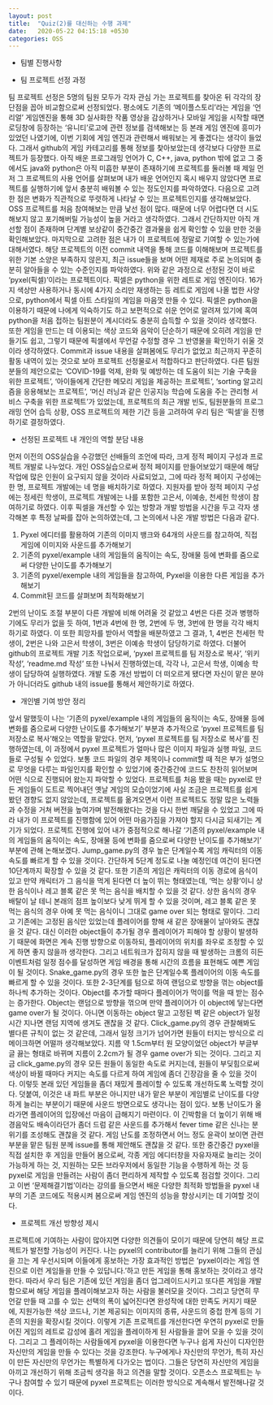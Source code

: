```yaml
---
layout: post
title:  "Quiz(2)를 대신하는 수행 과제"
date:   2020-05-22 04:15:18 +0530
categories: OSS
---
```

* 팀별 진행사항


- 팀 프로젝트 선정 과정

 팀 프로젝트 선정은 5명의 팀원 모두가 각자 관심 가는 프로젝트를 찾아온 뒤 각각의 장단점을 꼽아 비교함으로써 선정되었다.
 평소에도 기존의 ‘메이플스토리’라는 게임을 ‘언리얼’ 게임엔진을 통해 3D 실사화한 작품 영상을 감상하거나 모바일 게임을 시작할 때면 로딩창에 등장하는 ‘유니티’로고에 관련 정보를 검색해보는 등 본래 게임 엔진에 흥미가 있었던 나였기에, 이번 기회에 게임 엔진과 관련해서 배워보는 게 좋겠다는 생각이 들었다. 그래서 github의 게임 카테고리를 통해 정보를 찾아보았는데 생각보다 다양한 프로젝트가 등장했다.
 아직 배운 프로그래밍 언어가 C, C++, java, python 밖에 없고 그 중에서도 java와 python은 아직 미흡한 부분이 존재하기에 프로젝트를 둘러볼 때 제일 먼저 그 프로젝트의 사용 언어를 살펴보며 내가 배운 언어인지 혹시 배우지 않았다면 프로젝트를 실행하기에 앞서 충분히 배워볼 수 있는 정도인지를 파악하였다.
 다음으로 고려한 점은 변화가 직관적으로 뚜렷하게 나타날 수 있는 프로젝트인지를 생각해보았다. OSS 프로젝트를 처음 참여해보는 만큼 낯선 점이 많다. 때문에 너무 어렵다면 더 시도해보지 않고 포기해버릴 가능성이 높을 거라고 생각하였다. 그래서 간단하지만 아직 개선할 점이 존재하며 단계별 보상같이 중간중간 결과물을 쉽게 확인할 수 있을 만한 것을 확인해보았다.
 마지막으로 고려한 점은 내가 이 프로젝트에 정말로 기여할 수 있는가에 대해서였다. 해당 프로젝트의 이전 commit 내역을 통해 코드를 이해해보며 프로젝트를 위한 기본 소양은 부족하지 않은지, 최근 issue들을 보며 어떤 제재로 주로 논의되며 충분히 알아들을 수 있는 수준인지를 파악하였다.
 위와 같은 과정으로 선정된 것이 바로 ‘pyxel(픽셀)’이라는 프로젝트이다. 픽셀은 python을 위한 레트로 게임 엔진이다. 16가지 색상만 사용하거나 동시에 4가지 소리만 재생하는 등 레트로 게임에 나올 법한 사양으로, python에서 픽셀 아트 스타일의 게임을 마음껏 만들 수 있다. 픽셀은 python을 이용하기 때문에 나에게 익숙하기도 하고 보편적으로 쉬운 언어로 알려져 있기에 혹여 python을 처음 접하는 팀원분이 계시더라도 충분히 습득할 수 있을 것이라 생각했다. 또한 게임을 만드는 데 이용되는 색상 코드와 음악이 단순하기 때문에 오히려 게임을 만들기도 쉽고, 그렇기 때문에 픽셀에서 무언갈 수정할 경우 그 반영물을 확인하기 쉬울 것이라 생각하였다. Commit과 issue 내용을 살펴봄에도 무리가 없었고 최근까지 꾸준히 활동 내역이 있는 것으로 보아 프로젝트 선정물로서 적합하다고 판단하였다.
 다른 팀원 분들의 제안으로는 ‘COVID-19를 억제, 완화 및 예방하는 데 도움이 되는 기술 구축을 위한 프로젝트’, ‘아이들에게 간단한 메모리 게임을 제공하는 프로젝트’, ‘sorting 알고리즘을 응용해보는 프로젝트’, ‘머신 러닝과 같은 인공지능 학습에 도움을 주는 관리형 서비스 구축을 위한 프로젝트’가 있었는데, 프로젝트의 최근 개발 빈도, 팀원분들의 프로그래밍 언어 습득 상황, OSS 프로젝트의 제한 기간 등을 고려하여 우리 팀은 ‘픽셀’을 진행하기로 결정하였다.


- 선정된 프로젝트 내 개인의 역할 분담 내용

 먼저 이전의 OSS실습을 수강했던 선배들의 조언에 따라, 크게 정적 페이지 구성과 프로젝트 개발로 나누었다. 개인 OSS실습으로써 정적 페이지를 만들어보았기 때문에 해당 작업에 많은 인원이 요구되지 않을 것이라 사료되었고, 그에 따라 정적 페이지 구성에는 한 명, 프로젝트 개발에는 네 명을 배치하기로 하였다. 지원자를 받아 정적 페이지 구성에는 정세린 학생이, 프로젝트 개발에는 나를 포함한 고은서, 이예송, 천세헌 학생이 참여하기로 하였다.
 이후 픽셀을 개선할 수 있는 방향과 개발 방법을 시간을 두고 각자 생각해본 후 특정 날짜를 잡아 논의하였는데, 그 논의에서 나온 개발 방법은 다음과 같다.

1)	Pyxel 에디터를 활용하여 기존의 이미지 뱅크와 64개의 사운드를 참고하여, 직접 게임에 이미지와 사운드를 추가해보기
2)	기존의 pyxel/example 내의 게임들의 움직이는 속도, 장애물 등에 변화를 줌으로써 다양한 난이도를 추가해보기
3)	기존의 pyxel/exemple 내의 게임들을 참고하여, Pyxel을 이용한 다른 게임을 추가해보기
4)	Commit된 코드를 살펴보며 최적화해보기

 2번의 난이도 조절 부분이 다른 개발에 비해 어려울 것 같았고 4번은 다른 것과 병행하기에도 무리가 없을 듯 하여, 1번과 4번에 한 명, 2번에 두 명, 3번에 한 명을 각각 배치하기로 하였다. 이 또한 희망자를 받아서 역할을 배분하였고 그 결과, 1, 4번은 천세헌 학생이, 2번은 나와 고은서 학생이, 3번은 이예송 학생이 담당하기로 하였다.
 더불어 github의 프로젝트 개발 기초 작업으로써, ‘pyxel 프로젝트를 팀 저장소로 복사’, ‘위키 작성’, ‘readme.md 작성’ 또한 나눠서 진행하였는데, 각각 나, 고은서 학생, 이예송 학생이 담당하여 실행하였다. 개발 도중 개선 방법이 더 떠오르게 됐다면 자신이 맡은 분야가 아니더라도 github 내의 issue를 통해서 제안하기로 하였다.




* 개인별 기여 방안 정리

 앞서 말했듯이 나는 ‘기존의 pyxel/example 내의 게임들의 움직이는 속도, 장애물 등에 변화를 줌으로써 다양한 난이도를 추가해보기’ 부분과 추가적으로 ‘pyxel 프로젝트를 팀 저장소로 복사’해오는 역할을 맡았다.
 먼저, ‘pyxel 프로젝트를 팀 저장소로 복사’를 진행하였는데, 이 과정에서 pyxel 프로젝트가 얼마나 많은 이미지 파일과 실행 파일, 코드들로 구성될 수 있었다. 보통 코드 파일의 경우 제목이나 commit할 때 적은 부가 설명으로 무엇을 다루는 파일인지를 확인할 수 있었기에 중간중간에 코드도 찬찬히 읽어보며 어떤 식으로 진행되어 왔는지 파악할 수 있었다. 프로젝트를 처음 봤을 때는 pyxel로 만든 게임들이 도트로 찍어내던 옛날 게임의 모습이었기에 사실 조금은 프로젝트를 쉽게 봤던 경향도 없지 않았는데, 프로젝트를 옮겨오면서 이런 프로젝트도 정말 많은 노력들과 수정을 거쳐 버전을 높여가며 발전해왔다는 것을 다시 한번 깨달을 수 있었고 그에 따라 내가 이 프로젝트를 진행함에 있어 어떤 마음가짐을 가져야 할지 다시금 되새기는 계기가 되었다.
 프로젝트 진행에 있어 내가 중점적으로 해나갈 ‘기존의 pyxel/example 내의 게임들의 움직이는 속도, 장애물 등에 변화를 줌으로써 다양한 난이도를 추가해보기’ 부분에 관해 논해보겠다.
 Jump_game.py의 경우 높은 단계일수록 게임 캐릭터의 이동 속도를 빠르게 할 수 있을 것이다. 간단하게 5단계 정도로 나눌 예정인데 여건이 된다면 10단계까지 확장할 수 있을 것 같다. 또한 기존의 게임은 캐릭터의 이동 경로에 음식이 있고 만약 캐릭터가 그 음식을 먹게 된다면 더 높이 뛰는 형태였는데, ‘먹는 상황’이니 상한 음식이나 레고 블록 같은 못 먹는 음식을 배치할 수 있을 것 같다. 상한 음식의 경우 배탈이 날 테니 본래의 점프 높이보다 낮게 뛰게 할 수 있을 것이며, 레고 블록 같은 못 먹는 음식의 경우 아예 못 먹는 음식이니 그대로 game over 되는 형태로 말이다. 그리고 기존에는 고정된 음식만 있었는데 플레이어를 향해 새 같은 장애물이 날아와도 괜찮을 것 같다. 대신 이러한 object들이 추가될 경우 플레이어가 피해야 할 상황이 발생하기 때문에 화면은 계속 진행 방향으로 이동하되, 플레이어의 위치를 좌우로 조정할 수 있게 하면 좋지 않을까 생각한다. 그리고 네트워크가 잡히지 않을 때 발생하는 크롬의 히든 이벤트처럼 일정 점수를 달성하면 게임 배경을 통해 시간의 흐름을 표현해도 예쁜 게임이 될 것이다.
 Snake_game.py의 경우 또한 높은 단계일수록 플레이어의 이동 속도를 빠르게 할 수 있을 것이다. 또한 2-3단계를 텀으로 하여 랜덤으로 방향을 꺾는 object를 하나씩 추가하는 것이다. Object를 추가할 때마다 플레이어가 먹이를 먹을 때 받는 점수는 증가한다. Object는 랜덤으로 방향을 꺾으며 만약 플레이어가 이 object에 닿는다면 game over가 될 것이다. 아니면 이동하는 object 말고 고정된 벽 같은 object가 일정 시간 지나면 랜덤 지역에 생겨도 괜찮을 것 같다.
 Click_game.py의 경우 관찰해봐도 별다른 규칙이 없는 것 같은데, 그래서 일정 크기가 넘어가면 원들이 터지는 방식으로 리메이크하면 어떨까 생각해보았다. 지름 약 1.5cm부터 원 모양이었던 object가 부글부글 끓는 형태로 바뀌며 지름이 2.2cm가 될 경우 game over가 되는 것이다. 그리고 지금 click_game.py의 경우 모든 원들이 동일한 속도로 커지는데, 원들이 부딪힘으로써 색상이 바뀔 때마다 커지는 속도를 다르게 하여 게임에 좀더 긴장감을 줄 수 있을 것이다.
 이렇듯 본래 있던 게임들을 좀더 재밌게 플레이할 수 있도록 개선하도록 노력할 것이다.
 덧붙여, 이것은 내 파트 부분은 아니지만 내가 맡은 부분이 게임별로 난이도를 다양하게 늘리는 부분이기 때문에 사운드 방면으로도 생각나는 점이 있다. 보통 난이도가 올라가면 플레이어의 입장에선 마음이 급해지기 마련이다. 이 긴박함을 더 높이기 위해 배경음악도 배속이라던가 좀더 드럼 같은 사운드를 추가해서 fever time 같은 신나는 분위기를 조성해도 괜찮을 것 같다. 게임 난도를 조정하면서 어느 정도 윤곽이 보이면 관련 부분을 맡은 팀원 분께 issue를 통해 제안해도 괜찮을 것 같다.
 또한 중간중간 pyxel을 직접 설치한 후 게임을 만들어 봄으로써, 각종 게임 에디터창을 자유자재로 늘리는 것이 가능하게 하는 것, 지원하는 모든 브라우저에서 동일한 기능을 수행하게 하는 것 등 pyxel로 게임을 만들려는 사람이 좀더 편리하게 제작할 수 있도록 점검할 것이다. 그리고 이번 ‘문제해결기법’이라는 강의를 들으면서 배운 다양한 최적화 방법들을 pyxel 내부의 기존 코드에도 적용시켜 봄으로써 게임 엔진의 성능을 향상시키는 데 기여할 것이다.





* 프로젝트 개선 방향성 제시
 
 프로젝트에 기여하는 사람이 많아지면 다양한 의견들이 모이기 때문에 당연히 해당 프로젝트가 발전할 가능성이 커진다. 나는 pyxel의 contributor를 늘리기 위해 그들의 관심을 끄는 게 우선시되며 이들에게 홍보하는 가장 효과적인 방법은 ‘pyxel이라는 게임 엔진으로 이런 게임들을 만들 수 있답니다.’하고 만든 게임을 통해 홍보하는 것이라고 생각한다. 따라서 우리 팀은 기존에 있던 게임을 좀더 업그레이드시키고 또다른 게임을 개발함으로써 해당 게임을 플레이해보고자 하는 사람을 불러모을 것이다. 그리고 당연히 무언갈 만들 때 고를 수 있는 선택의 폭이 넓어진다면 완성작에 대한 만족도 커지기 때문에, 지원가능한 색상 코드나, 기본 제공되는 이미지의 종류, 사운드의 중첩 한계 등의 기존의 지원을 확장시킬 것이다.
 이렇게 기존 프로젝트를 개선한다면 우연히 pyxel로 만들어진 게임의 레트로 감성에 홀려 게임을 플레이하게 된 사람들을 끌어 모을 수 있을 것이다. 그리고 그 플레이하는 사람들에게 pyxel을 이용한다면 누구나 쉽게 자신이 디자인한 자신만의 게임을 만들 수 있다는 것을 강조한다. 누구에게나 자신만의 무언가, 특히 자신이 만든 자신만의 무언가는 특별하게 다가오는 법이다. 그들은 당연히 자신만의 게임을 아끼고 개선하기 위해 조금씩 생각을 하고 의견을 말할 것이다. 오픈소스 프로젝트는 누구나 참여할 수 있기 때문에 pyxel 프로젝트는 이러한 방식으로 계속해서 발전해나갈 것이다.

